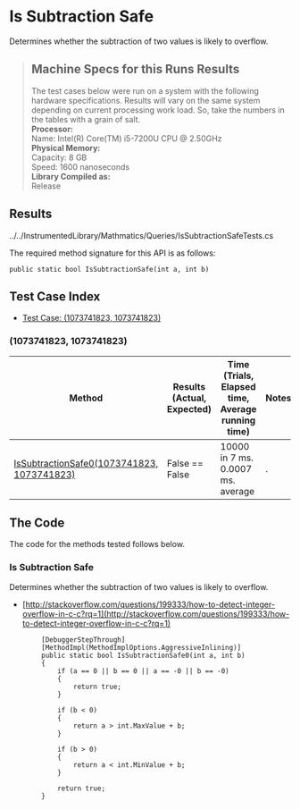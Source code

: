 # Is Subtraction Safe

Determines whether the subtraction of two values is likely to overflow.

> ## Machine Specs for this Runs Results
> The test cases below were run on a system with the following hardware specifications. Results will vary on the same system depending on current processing work load. So, take the numbers in the tables with a grain of salt.  
> **Processor:**  
> Name: Intel(R) Core(TM) i5-7200U CPU @ 2.50GHz  
  > **Physical Memory:**  
> Capacity: 8 GB  
> Speed: 1600 nanoseconds  
  > **Library Compiled as:**  
> Release  

## Results

../../InstrumentedLibrary/Mathmatics/Queries/IsSubtractionSafeTests.cs

The required method signature for this API is as follows:

```CSharp
public static bool IsSubtractionSafe(int a, int b)
```

## Test Case Index

- [Test Case: (1073741823, 1073741823)](#1073741823,-1073741823)

### (1073741823, 1073741823)

| Method | Results (Actual, Expected) | Time (Trials, Elapsed time, Average running time) | Notes |
|---|---|---|---|
| [IsSubtractionSafe0(1073741823, 1073741823)](#Is-Subtraction-Safe) | False == False | 10000 in 7 ms. 0.0007 ms. average | . |

## The Code

The code for the methods tested follows below.

### Is Subtraction Safe

Determines whether the subtraction of two values is likely to overflow.  
- [http://stackoverflow.com/questions/199333/how-to-detect-integer-overflow-in-c-c?rq=1](http://stackoverflow.com/questions/199333/how-to-detect-integer-overflow-in-c-c?rq=1)

```CSharp
        [DebuggerStepThrough]
        [MethodImpl(MethodImplOptions.AggressiveInlining)]
        public static bool IsSubtractionSafe0(int a, int b)
        {
            if (a == 0 || b == 0 || a == -0 || b == -0)
            {
                return true;
            }

            if (b < 0)
            {
                return a > int.MaxValue + b;
            }

            if (b > 0)
            {
                return a < int.MinValue + b;
            }

            return true;
        }
```

